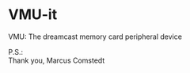 VMU-it
======

VMU: The dreamcast memory card peripheral device

P.S.:<br />
  Thank you, Marcus Comstedt
